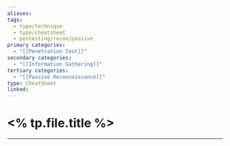 ```yaml
---
aliases:
tags:
  - type/technique
  - type/cheatsheet
  - pentesting/recon/passive
primary categories:
  - "[[Penetration Test]]"
secondary categories:
  - "[[Information Gathering]]"
tertiary categories:
  - "[[Passive Reconnaissance]]"
type: CheatSheet
linked:
---
```

# <% tp.file.title %>

***
